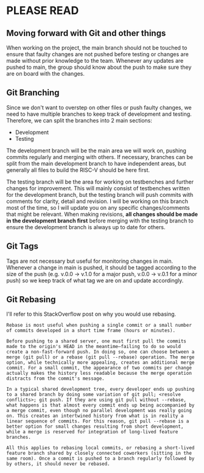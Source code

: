 # PLEASE READ

## Moving forward with Git and other things
When working on the project, the main branch should not be touched to ensure that faulty changes are not pushed before testing or changes are made without prior knowledge to the team. Whenever any updates are pushed to main, the group should know about the push to make sure they are on board with the changes.

## Git Branching
Since we don't want to overstep on other files or push faulty changes, we need to have multiple branches to keep track of development and testing. Therefore, we can split the branches into 2 main sections:

- Development
- Testing

The development branch will be the main area we will work on, pushing commits regularly and merging with others. If necessary, branches can be split from the main development branch to have independent areas, but generally all files to build the RISC-V should be here first.

The testing branch will be the area for working on testbenches and further changes for improvement. This will mainly consist of testbenches written for the development branch, but the testing branch will push commits with comments for clarity, detail and revision. I will be working on this branch most of the time, so I will update you on any specific changes/comments that might be relevant. When making revisions, **all changes should be made in the development branch first** before merging with the testing branch to ensure the development branch is always up to date for others.

## Git Tags
Tags are not necessary but useful for monitoring changes in main. Whenever a change in main is pushed, it should be tagged according to the size of the push (e.g. v.0.0 -> v.1.0 for a major push, v.0.0 -> v.0.1 for a minor push) so we keep track of what tag we are on and update accordingly.

## Git Rebasing
I'll refer to this StackOverflow post on why you would use rebasing.

```
Rebase is most useful when pushing a single commit or a small number of commits developed in a short time frame (hours or minutes).

Before pushing to a shared server, one must first pull the commits made to the origin's HEAD in the meantime—failing to do so would create a non-fast-forward push. In doing so, one can choose between a merge (git pull) or a rebase (git pull --rebase) operation. The merge option, while technically more appealing, creates an additional merge commit. For a small commit, the appearance of two commits per change actually makes the history less readable because the merge operation distracts from the commit's message.

In a typical shared development tree, every developer ends up pushing to a shared branch by doing some variation of git pull; <resolve conflicts>; git push. If they are using git pull without --rebase, what happens is that almost every commit ends up being accompanied by a merge commit, even though no parallel development was really going on. This creates an intertwined history from what is in reality a linear sequence of commits. For this reason, git pull --rebase is a better option for small changes resulting from short development, while a merge is reserved for integration of long-lived feature branches.

All this applies to rebasing local commits, or rebasing a short-lived feature branch shared by closely connected coworkers (sitting in the same room). Once a commit is pushed to a branch regularly followed by by others, it should never be rebased.

```
